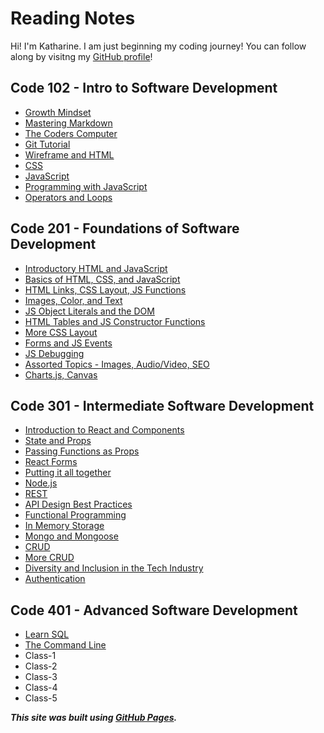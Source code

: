 # Reading Notes

Hi! I'm Katharine. I am just beginning my coding journey! You can follow along by visitng my [GitHub profile](https://github.com/kath-a-rine)!

## Code 102 - Intro to Software Development

* [Growth Mindset](102/read-01.md)
* [Mastering Markdown](102/read-01.md)
* [The Coders Computer](102/read-02.md)
* [Git Tutorial](102/read-03.md)
* [Wireframe and HTML](102/read-04.md)
* [CSS](102/read-05.md)
* [JavaScript](102/read-06.md)
* [Programming with JavaScript](102/read-07.md)
* [Operators and Loops](102/read-08.md)

## Code 201 - Foundations of Software Development

* [Introductory HTML and JavaScript](201/class-01.mdclass-01.md)
* [Basics of HTML, CSS, and JavaScript](/201/class-02.md)
* [HTML Links, CSS Layout, JS Functions](201/class-04.md)
* [Images, Color, and Text](201/class-05.md)
* [JS Object Literals and the DOM](201/class-06.md)
* [HTML Tables and JS Constructor Functions](201/class-07.md)
* [More CSS Layout](201/class-08.md)
* [Forms and JS Events](201/class-09.md)
* [JS Debugging](201/class-10.md)
* [Assorted Topics - Images, Audio/Video, SEO](201/class-11.md)
* [Charts.js, Canvas](201/class-12.md)

## Code 301 - Intermediate Software Development

* [Introduction to React and Components](301/class-01.md)
* [State and Props](301/class-02.md)
* [Passing Functions as Props](301/class-03.md)
* [React Forms](301/class-04.md)
* [Putting it all together](301/class-05.md)
* [Node.js](301/class-06.md)
* [REST](301/class-07.md)
* [API Design Best Practices](301/class-08.md)
* [Functional Programming](301/class-09.md)
* [In Memory Storage](301/class-10.md)
* [Mongo and Mongoose](301/class-11.md)
* [CRUD](301/class-12.md)
* [More CRUD](301/class-13.md)
* [Diversity and Inclusion in the Tech Industry](301/class-14.md)
* [Authentication](301/class-15.md)

## Code 401 - Advanced Software Development

* [Learn SQL](401/prework-sql.md)
* [The Command Line](401/command-line.md)
* Class-1
* Class-2
* Class-3
* Class-4
* Class-5

***This site was built using [GitHub Pages](https://pages.github.com/).***
